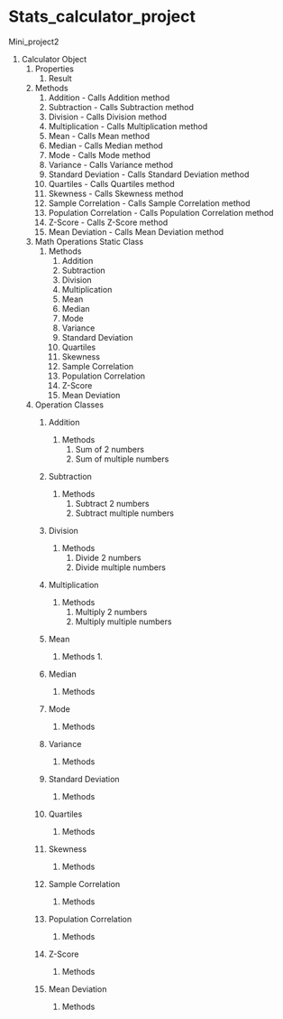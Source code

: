 # Stats_calculator_project
Mini_project2

1. Calculator Object
    1. Properties
        1. Result
    2. Methods
        1. Addition - Calls Addition method
        2. Subtraction - Calls Subtraction method
        3. Division - Calls Division method
        4. Multiplication - Calls Multiplication method
        5. Mean - Calls Mean method
        6. Median - Calls Median method
        7. Mode - Calls Mode method
        8. Variance - Calls Variance method
        9. Standard Deviation - Calls Standard Deviation method
        10. Quartiles - Calls Quartiles method
        11. Skewness - Calls Skewness method
        12. Sample Correlation - Calls Sample Correlation method
        13. Population Correlation - Calls Population Correlation method
        14. Z-Score - Calls Z-Score method
        15. Mean Deviation - Calls Mean Deviation method
    3. Math Operations Static Class
        1. Methods
            1. Addition
            2. Subtraction
            3. Division
            4. Multiplication
            5. Mean
            6. Median
            7. Mode
            8. Variance
            9. Standard Deviation
            10. Quartiles
            11. Skewness
            12. Sample Correlation
            13. Population Correlation
            14. Z-Score
            15. Mean Deviation
    4. Operation Classes
       1. Addition
            1. Methods
                1. Sum of 2 numbers
                2. Sum of multiple numbers
       2. Subtraction
            1. Methods
                1. Subtract 2 numbers
                2. Subtract multiple numbers
       3. Division
            1. Methods
                1. Divide 2 numbers
                2. Divide multiple numbers
       4. Multiplication
            1. Methods
                1. Multiply 2 numbers
                2. Multiply multiple numbers
       5. Mean
            1. Methods
                1. 
       6. Median
            1. Methods
               
       7. Mode 
            1. Methods
               
       8. Variance
            1. Methods

       9. Standard Deviation
            1. Methods
       10. Quartiles
            1. Methods
       11. Skewness
            1. Methods
       12. Sample Correlation
            1. Methods
       13. Population Correlation
            1. Methods
       14. Z-Score  
            1. Methods
       15. Mean Deviation 
            1. Methods